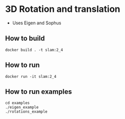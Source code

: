 # 3D Rotation and translation

- Uses Eigen and Sophus

## How to build

```
docker build . -t slam:2_4
```

## How to run

```
docker run -it slam:2_4
```

## How to run examples

```
cd examples
./eigen_example
./rotations_example
```